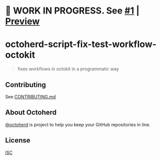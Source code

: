 # 🚧 WORK IN PROGRESS. See [#1](https://github.com/oscard0m/octoherd-script-fix-test-workflow-octokit/pull/1) | [Preview](https://github.com/oscard0m/octoherd-script-fix-test-workflow-octokit/tree/initial-version)

# octoherd-script-fix-test-workflow-octokit

> fixes workflows in octokit in a programmatic way

## Contributing

See [CONTRIBUTING.md](CONTRIBUTING.md)

## About Octoherd

[@octoherd](https://github.com/octoherd/) is project to help you keep your GitHub repositories in line.

## License

[ISC](LICENSE.md)
